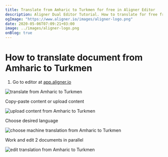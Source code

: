 ```yaml
---
title: Translate from Amharic to Turkmen for free in Aligner Editor
description: Aligner Dual Editor Tutorial. How to translate for free from Amharic to Turkmen. Aligner is multilingual document management platform. 
ogImage: "https://www.aligner.io/images/aligner-logo.png"
date: 2020-05-06T07:09:21+03:00
image: ../images/aligner-logo.png
onBlog: true
---
```


# How to translate document from Amharic to Turkmen

1. Go to editor at [app.aligner.io](https://app.aligner.io "Aligner App web page")

![translate from Amharic to Turkmen](../aligner-blank-editor.png "translate from Amharic to Turkmen")

Copy-paste content or upload content

![upload content from Amharic to Turkmen](../aligner-uploaded-document.png "upload content from Amharic to Turkmen")

Choose desired language

![choose machine translation from Amharic to Turkmen](../aligner-language-dropdown.png "choose machine translation from Amharic to Turkmen")

Work and edit 2 documents in parallel

![edit translation from Amharic to Turkmen](../aligner-double-sitded-editor.png "edit translation from Amharic to Turkmen")

